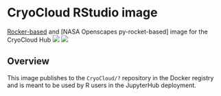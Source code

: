 # CryoCloud RStudio image

[Rocker-based](https://hub.docker.com/r/rocker/geospatial) and [NASA Openscapes py-rocket-based] image for the CryoCloud Hub
![](https://img.shields.io/docker/image-size/openscapes/corn?sort=date)
<a href="https://hub.docker.com/repository/docker/openscapes/rocker/tags?page=1&ordering=last_updated"><img src="https://img.shields.io/docker/v/openscapes/rocker"></a>

## Overview

This image publishes to the `CryoCloud/?` repository in the Docker registry and is meant to be used by R users in the JupyterHub deployment.
